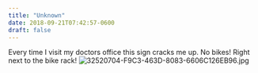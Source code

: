 ```yaml
---
title: "Unknown"
date: 2018-09-21T07:42:57-0600
draft: false
---
```


Every time I visit my doctors office this sign cracks me up. No bikes! Right next to the bike rack! ![32520704-F9C3-463D-8083-6606C126EB96.jpg](http://ianwhitney.micro.blog/uploads/2018/1c0f71d10f.jpg)
